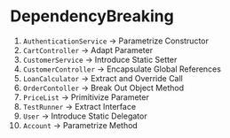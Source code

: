 DependencyBreaking
==================

1. `AuthenticationService` -> Parametrize Constructor
2. `CartController` -> Adapt Parameter
3. `CustomerService` -> Introduce Static Setter
4. `CustomerController` -> Encapsulate Global References
5. `LoanCalculator` -> Extract and Override Call
6. `OrderContoller` -> Break Out Object Method
7. `PriceList` -> Primitivize Parameter
8. `TestRunner` -> Extract Interface
9. `User` -> Introduce Static Delegator
10. `Account` -> Parametrize Method